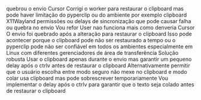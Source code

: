 quebrou o envio
Cursor
Corrigi o worker para restaurar o clipboard mas pode haver limitação do pyperclip ou do ambiente por exemplo clipboard X11Wayland permissões ou delays de sincronização que pode causar falha ou quebra no envio
Vou refor
User
nao funciona mais como denveria
Cursor
 O envio foi quebrado após a alteração para restaurar o clipboard Isso pode acontecer porque o clipboard pode não ser restaurado a tempo ou o pyperclip pode não ser confiável em todos os ambientes especialmente em Linux com diferentes gerenciadores de área de transferência
Solução robusta
 Usar o clipboard apenas durante o envio mas garantir um pequeno delay após o ctrlv antes de restaurar o clipboard
 Alternativamente permitir que o usuário escolha entre modo seguro não mexe no clipboard e modo colar usa clipboard mas pode sobrescrever temporariamente
Vou implementar o delay após o ctrlv para garantir que o texto seja colado antes de restaurar o clipboard